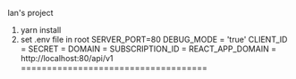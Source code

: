 Ian's project
1. yarn install
2. set .env file in root
	SERVER_PORT=80
	DEBUG_MODE = 'true'
	CLIENT_ID = <!--azure client id-->
	SECRET = <!--azure secret--->
	DOMAIN = <!---azure domain such as skyworkcsp.onmicrosoft.com --->
	SUBSCRIPTION_ID = <!---sub id--->
	REACT_APP_DOMAIN = http://localhost:80/api/v1
====================================
